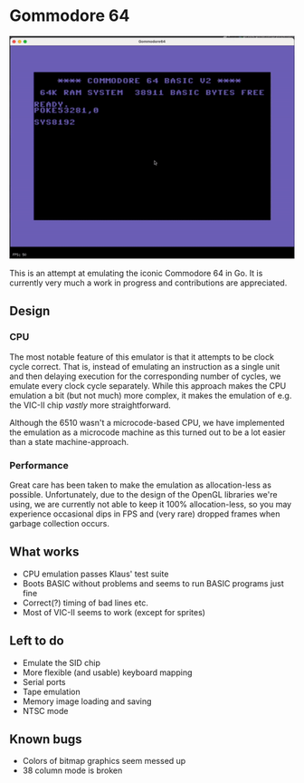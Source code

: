 # Gommodore 64

 ![Splash Screen](/doc/pacman.gif)

This is an attempt at emulating the iconic Commodore 64 in Go. It is 
currently very much a work in progress and contributions are appreciated.

## Design

### CPU
The most notable feature of this emulator is that it attempts to be
clock cycle correct. That is, instead of emulating an instruction as 
a single unit and then delaying execution for the corresponding number of 
cycles, we emulate every clock cycle separately. While this approach makes 
the CPU emulation a bit (but not much) more complex, it makes the 
emulation of e.g. the VIC-II chip *vastly* more straightforward.

Although the 6510 wasn't a microcode-based CPU, we have implemented the 
emulation as a microcode machine as this turned out to be a lot easier
than a state machine-approach.

### Performance
Great care has been taken to make the emulation as allocation-less as 
possible. Unfortunately, due to the design of the OpenGL libraries we're
using, we are currently not able to keep it 100% allocation-less, so you 
may experience occasional dips in FPS and (very rare) dropped frames when 
garbage collection occurs. 

## What works
* CPU emulation passes Klaus' test suite
* Boots BASIC without problems and seems to run BASIC programs just fine
* Correct(?) timing of bad lines etc.
* Most of VIC-II seems to work (except for sprites)

## Left to do
* Emulate the SID chip
* More flexible (and usable) keyboard mapping
* Serial ports
* Tape emulation
* Memory image loading and saving
* NTSC mode

## Known bugs
* Colors of bitmap graphics seem messed up
* 38 column mode is broken
